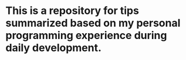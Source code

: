 # This is a repository for tips summarized based on my personal programming experience during daily development.